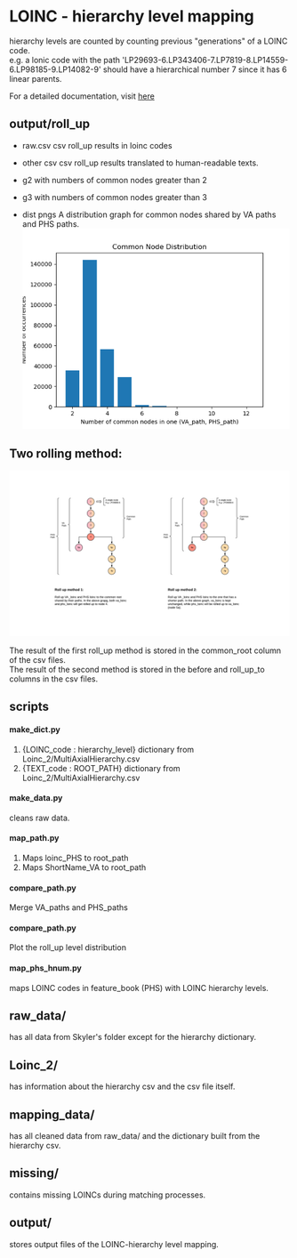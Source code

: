 # LOINC - hierarchy level mapping
hierarchy levels are counted by counting previous "generations" of a LOINC code.\
e.g. a lonic code with the path 'LP29693-6.LP343406-7.LP7819-8.LP14559-6.LP98185-9.LP14082-9' 
should have a hierarchical number 7 since it has 6 linear parents.

For a detailed documentation, visit [here](https://docs.google.com/document/d/1fMmjrmlKOHVhPnxR3My1TnL4azSzdA_7BSg7912uz2c/edit?usp=sharing)

## output/roll_up
- raw.csv
csv roll_up results in loinc codes

- other csv 
csv roll_up results translated to human-readable texts.

- g2
with numbers of common nodes greater than 2

- g3
with numbers of common nodes greater than 3

- dist pngs
A distribution graph for common nodes shared by VA paths and PHS paths.
![dist](output/common_node_dist.png)


## Two rolling method:
![rollup](loinc.png)

The result of the first roll_up method is stored in the common_root column of the csv files.\
The result of the second method is stored in the before and roll_up_to columns in the csv files.

## scripts
#### make_dict.py
1. {LOINC_code : hierarchy_level} dictionary from Loinc_2/MultiAxialHierarchy.csv
2. {TEXT_code : ROOT_PATH} dictionary from Loinc_2/MultiAxialHierarchy.csv

#### make_data.py
cleans raw data.

#### map_path.py
1. Maps loinc_PHS to root_path
2. Maps ShortName_VA to root_path

#### compare_path.py
Merge VA_paths and PHS_paths

#### compare_path.py
Plot the roll_up level distribution

#### map_phs_hnum.py
maps LOINC codes in feature_book (PHS) with LOINC hierarchy levels.

## raw_data/ 
has all data from Skyler's folder except for the hierarchy dictionary.

## Loinc_2/
has information about the hierarchy csv and the csv file itself.

## mapping_data/
has all cleaned data from raw_data/ and the dictionary built from the hierarchy csv.

## missing/
contains missing LOINCs during matching processes.

## output/
stores output files of the LOINC-hierarchy level mapping.

